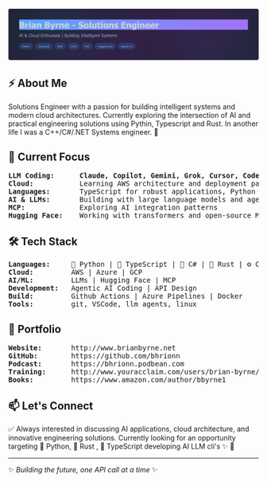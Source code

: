 ![Banner](./github-header-2.png)

## ⚡ About Me

Solutions Engineer with a passion for building intelligent systems and modern cloud architectures. Currently exploring the intersection of AI and practical engineering solutions using Pythin, Typescript and Rust. In another life I was a C++/C#/.NET Systems engineer. 👀 

## 🚀 Current Focus

<pre>
<b>LLM Coding:</b>      <b>Claude, Copilot, Gemini, Grok, Cursor, Codex 👀 </b>
<b>Cloud:</b>           Learning AWS architecture and deployment patterns
<b>Languages:</b>       TypeScript for robust applications, Python for AI/ML workflows
<b>AI & LLMs:</b>       Building with large language models and agentic AI systems
<b>MCP:</b>             Exploring AI integration patterns
<b>Hugging Face:</b>    Working with transformers and open-source ML models
</pre>


## 🛠️ Tech Stack

<pre>
<b>Languages:</b>     🐍 Python | 📘 TypeScript | 🎵 C# | 🦀 Rust | ⚙️ C++
<b>Cloud:</b>         AWS | Azure | GCP
<b>AI/ML:</b>         LLMs | Hugging Face | MCP
<b>Development:</b>   Agentic AI Coding | API Design
<b>Build:</b>         Github Actions | Azure Pipelines | Docker
<b>Tools:</b>         git, VSCode, llm agents, linux  
</pre>

## 🎯 Portfolio

<pre>
<b>Website:</b>       http://www.brianbyrne.net
<b>GitHub:</b>        https://github.com/bhrionn
<b>Podcast:</b>       https://bhrionn.podbean.com
<b>Training:</b>      http://www.youracclaim.com/users/brian-byrne/
<b>Books:</b>         https://www.amazon.com/author/bbyrne1
</pre>


## 📫 Let's Connect

✅ Always interested in discussing AI applications, cloud architecture, and innovative engineering solutions. Currently looking for an opportunity targeting 🐍 Python, 🦀 Rust , 📘 TypeScript developing AI LLM cli's ✨  👀

---

✨ *Building the future, one API call at a time* ✨
